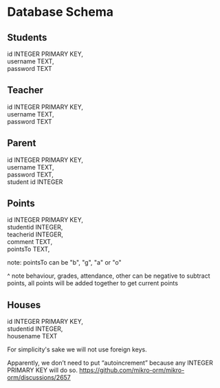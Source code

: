 # Database Schema

## Students 
id INTEGER PRIMARY KEY, <br>
username TEXT, <br>
password TEXT <br>

## Teacher 
id INTEGER PRIMARY KEY, <br>
username TEXT, <br>
password TEXT <br>

## Parent 
id INTEGER PRIMARY KEY, <br>
username TEXT, <br>
password TEXT, <br>
student id INTEGER <br>

## Points 
id INTEGER PRIMARY KEY, <br>
studentid INTEGER, <br>
teacherid INTEGER, <br>
comment TEXT,<br>
pointsTo TEXT, <br>

note: pointsTo can be "b", "g", "a" or "o"

^ note behaviour, grades, attendance, other can be negative to subtract points, all points will be added together to get current points 

## Houses 
id INTEGER PRIMARY KEY,<br>
studentid INTEGER, <br>
housename TEXT <br>

For simplicity's sake we will not use foreign keys. 

Apparently, we don’t need to put “autoincrement” because any INTEGER PRIMARY KEY will do so. https://github.com/mikro-orm/mikro-orm/discussions/2657  
